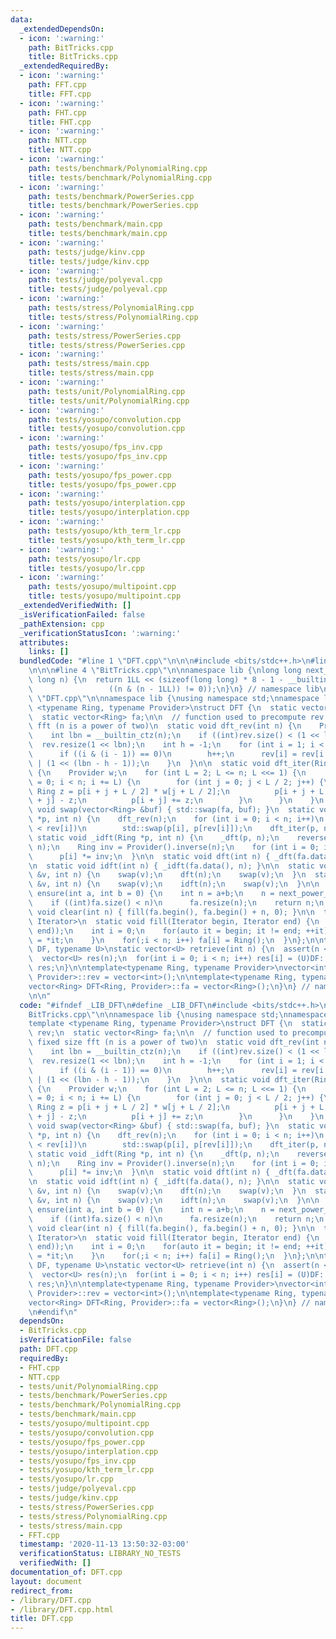```yaml
---
data:
  _extendedDependsOn:
  - icon: ':warning:'
    path: BitTricks.cpp
    title: BitTricks.cpp
  _extendedRequiredBy:
  - icon: ':warning:'
    path: FFT.cpp
    title: FFT.cpp
  - icon: ':warning:'
    path: FHT.cpp
    title: FHT.cpp
  - icon: ':warning:'
    path: NTT.cpp
    title: NTT.cpp
  - icon: ':warning:'
    path: tests/benchmark/PolynomialRing.cpp
    title: tests/benchmark/PolynomialRing.cpp
  - icon: ':warning:'
    path: tests/benchmark/PowerSeries.cpp
    title: tests/benchmark/PowerSeries.cpp
  - icon: ':warning:'
    path: tests/benchmark/main.cpp
    title: tests/benchmark/main.cpp
  - icon: ':warning:'
    path: tests/judge/kinv.cpp
    title: tests/judge/kinv.cpp
  - icon: ':warning:'
    path: tests/judge/polyeval.cpp
    title: tests/judge/polyeval.cpp
  - icon: ':warning:'
    path: tests/stress/PolynomialRing.cpp
    title: tests/stress/PolynomialRing.cpp
  - icon: ':warning:'
    path: tests/stress/PowerSeries.cpp
    title: tests/stress/PowerSeries.cpp
  - icon: ':warning:'
    path: tests/stress/main.cpp
    title: tests/stress/main.cpp
  - icon: ':warning:'
    path: tests/unit/PolynomialRing.cpp
    title: tests/unit/PolynomialRing.cpp
  - icon: ':warning:'
    path: tests/yosupo/convolution.cpp
    title: tests/yosupo/convolution.cpp
  - icon: ':warning:'
    path: tests/yosupo/fps_inv.cpp
    title: tests/yosupo/fps_inv.cpp
  - icon: ':warning:'
    path: tests/yosupo/fps_power.cpp
    title: tests/yosupo/fps_power.cpp
  - icon: ':warning:'
    path: tests/yosupo/interplation.cpp
    title: tests/yosupo/interplation.cpp
  - icon: ':warning:'
    path: tests/yosupo/kth_term_lr.cpp
    title: tests/yosupo/kth_term_lr.cpp
  - icon: ':warning:'
    path: tests/yosupo/lr.cpp
    title: tests/yosupo/lr.cpp
  - icon: ':warning:'
    path: tests/yosupo/multipoint.cpp
    title: tests/yosupo/multipoint.cpp
  _extendedVerifiedWith: []
  _isVerificationFailed: false
  _pathExtension: cpp
  _verificationStatusIcon: ':warning:'
  attributes:
    links: []
  bundledCode: "#line 1 \"DFT.cpp\"\n\n\n#include <bits/stdc++.h>\n#line 1 \"BitTricks.cpp\"\
    \n\n\n#line 4 \"BitTricks.cpp\"\n\nnamespace lib {\nlong long next_power_of_two(long\
    \ long n) {\n  return 1LL << (sizeof(long long) * 8 - 1 - __builtin_clzll(n) +\n\
    \                 ((n & (n - 1LL)) != 0));\n}\n} // namespace lib\n\n\n#line 5\
    \ \"DFT.cpp\"\n\nnamespace lib {\nusing namespace std;\nnamespace linalg {\ntemplate\
    \ <typename Ring, typename Provider>\nstruct DFT {\n  static vector<int> rev;\n\
    \  static vector<Ring> fa;\n\n  // function used to precompute rev for fixed size\
    \ fft (n is a power of two)\n  static void dft_rev(int n) {\n    Provider()(n);\n\
    \    int lbn = __builtin_ctz(n);\n    if ((int)rev.size() < (1 << lbn))\n    \
    \  rev.resize(1 << lbn);\n    int h = -1;\n    for (int i = 1; i < n; i++) {\n\
    \      if ((i & (i - 1)) == 0)\n        h++;\n      rev[i] = rev[i ^ (1 << h)]\
    \ | (1 << (lbn - h - 1));\n    }\n  }\n\n  static void dft_iter(Ring *p, int n)\
    \ {\n    Provider w;\n    for (int L = 2; L <= n; L <<= 1) {\n      for (int i\
    \ = 0; i < n; i += L) {\n        for (int j = 0; j < L / 2; j++) {\n         \
    \ Ring z = p[i + j + L / 2] * w[j + L / 2];\n          p[i + j + L / 2] = p[i\
    \ + j] - z;\n          p[i + j] += z;\n        }\n      }\n    }\n  }\n\n  static\
    \ void swap(vector<Ring> &buf) { std::swap(fa, buf); }\n  static void _dft(Ring\
    \ *p, int n) {\n    dft_rev(n);\n    for (int i = 0; i < n; i++)\n      if (i\
    \ < rev[i])\n        std::swap(p[i], p[rev[i]]);\n    dft_iter(p, n);\n  }\n \
    \ static void _idft(Ring *p, int n) {\n    _dft(p, n);\n    reverse(p + 1, p +\
    \ n);\n    Ring inv = Provider().inverse(n);\n    for (int i = 0; i < n; i++)\n\
    \      p[i] *= inv;\n  }\n\n  static void dft(int n) { _dft(fa.data(), n); }\n\
    \n  static void idft(int n) { _idft(fa.data(), n); }\n\n  static void dft(vector<Ring>\
    \ &v, int n) {\n    swap(v);\n    dft(n);\n    swap(v);\n  }\n  static void idft(vector<Ring>\
    \ &v, int n) {\n    swap(v);\n    idft(n);\n    swap(v);\n  }\n\n  static int\
    \ ensure(int a, int b = 0) {\n    int n = a+b;\n    n = next_power_of_two(n);\n\
    \    if ((int)fa.size() < n)\n      fa.resize(n);\n    return n;\n  }\n\n  static\
    \ void clear(int n) { fill(fa.begin(), fa.begin() + n, 0); }\n\n  template<typename\
    \ Iterator>\n  static void fill(Iterator begin, Iterator end) {\n    int n = ensure(distance(begin,\
    \ end));\n    int i = 0;\n    for(auto it = begin; it != end; ++it) {\n      fa[i++]\
    \ = *it;\n    }\n    for(;i < n; i++) fa[i] = Ring();\n  }\n};\n\ntemplate<typename\
    \ DF, typename U>\nstatic vector<U> retrieve(int n) {\n  assert(n <= DF::fa.size());\n\
    \  vector<U> res(n);\n  for(int i = 0; i < n; i++) res[i] = (U)DF::fa[i];\n  return\
    \ res;\n}\n\ntemplate<typename Ring, typename Provider>\nvector<int> DFT<Ring,\
    \ Provider>::rev = vector<int>();\n\ntemplate<typename Ring, typename Provider>\n\
    vector<Ring> DFT<Ring, Provider>::fa = vector<Ring>();\n}\n} // namespace lib\n\
    \n\n"
  code: "#ifndef _LIB_DFT\n#define _LIB_DFT\n#include <bits/stdc++.h>\n#include \"\
    BitTricks.cpp\"\n\nnamespace lib {\nusing namespace std;\nnamespace linalg {\n\
    template <typename Ring, typename Provider>\nstruct DFT {\n  static vector<int>\
    \ rev;\n  static vector<Ring> fa;\n\n  // function used to precompute rev for\
    \ fixed size fft (n is a power of two)\n  static void dft_rev(int n) {\n    Provider()(n);\n\
    \    int lbn = __builtin_ctz(n);\n    if ((int)rev.size() < (1 << lbn))\n    \
    \  rev.resize(1 << lbn);\n    int h = -1;\n    for (int i = 1; i < n; i++) {\n\
    \      if ((i & (i - 1)) == 0)\n        h++;\n      rev[i] = rev[i ^ (1 << h)]\
    \ | (1 << (lbn - h - 1));\n    }\n  }\n\n  static void dft_iter(Ring *p, int n)\
    \ {\n    Provider w;\n    for (int L = 2; L <= n; L <<= 1) {\n      for (int i\
    \ = 0; i < n; i += L) {\n        for (int j = 0; j < L / 2; j++) {\n         \
    \ Ring z = p[i + j + L / 2] * w[j + L / 2];\n          p[i + j + L / 2] = p[i\
    \ + j] - z;\n          p[i + j] += z;\n        }\n      }\n    }\n  }\n\n  static\
    \ void swap(vector<Ring> &buf) { std::swap(fa, buf); }\n  static void _dft(Ring\
    \ *p, int n) {\n    dft_rev(n);\n    for (int i = 0; i < n; i++)\n      if (i\
    \ < rev[i])\n        std::swap(p[i], p[rev[i]]);\n    dft_iter(p, n);\n  }\n \
    \ static void _idft(Ring *p, int n) {\n    _dft(p, n);\n    reverse(p + 1, p +\
    \ n);\n    Ring inv = Provider().inverse(n);\n    for (int i = 0; i < n; i++)\n\
    \      p[i] *= inv;\n  }\n\n  static void dft(int n) { _dft(fa.data(), n); }\n\
    \n  static void idft(int n) { _idft(fa.data(), n); }\n\n  static void dft(vector<Ring>\
    \ &v, int n) {\n    swap(v);\n    dft(n);\n    swap(v);\n  }\n  static void idft(vector<Ring>\
    \ &v, int n) {\n    swap(v);\n    idft(n);\n    swap(v);\n  }\n\n  static int\
    \ ensure(int a, int b = 0) {\n    int n = a+b;\n    n = next_power_of_two(n);\n\
    \    if ((int)fa.size() < n)\n      fa.resize(n);\n    return n;\n  }\n\n  static\
    \ void clear(int n) { fill(fa.begin(), fa.begin() + n, 0); }\n\n  template<typename\
    \ Iterator>\n  static void fill(Iterator begin, Iterator end) {\n    int n = ensure(distance(begin,\
    \ end));\n    int i = 0;\n    for(auto it = begin; it != end; ++it) {\n      fa[i++]\
    \ = *it;\n    }\n    for(;i < n; i++) fa[i] = Ring();\n  }\n};\n\ntemplate<typename\
    \ DF, typename U>\nstatic vector<U> retrieve(int n) {\n  assert(n <= DF::fa.size());\n\
    \  vector<U> res(n);\n  for(int i = 0; i < n; i++) res[i] = (U)DF::fa[i];\n  return\
    \ res;\n}\n\ntemplate<typename Ring, typename Provider>\nvector<int> DFT<Ring,\
    \ Provider>::rev = vector<int>();\n\ntemplate<typename Ring, typename Provider>\n\
    vector<Ring> DFT<Ring, Provider>::fa = vector<Ring>();\n}\n} // namespace lib\n\
    \n#endif\n"
  dependsOn:
  - BitTricks.cpp
  isVerificationFile: false
  path: DFT.cpp
  requiredBy:
  - FHT.cpp
  - NTT.cpp
  - tests/unit/PolynomialRing.cpp
  - tests/benchmark/PowerSeries.cpp
  - tests/benchmark/PolynomialRing.cpp
  - tests/benchmark/main.cpp
  - tests/yosupo/multipoint.cpp
  - tests/yosupo/convolution.cpp
  - tests/yosupo/fps_power.cpp
  - tests/yosupo/interplation.cpp
  - tests/yosupo/fps_inv.cpp
  - tests/yosupo/kth_term_lr.cpp
  - tests/yosupo/lr.cpp
  - tests/judge/polyeval.cpp
  - tests/judge/kinv.cpp
  - tests/stress/PowerSeries.cpp
  - tests/stress/PolynomialRing.cpp
  - tests/stress/main.cpp
  - FFT.cpp
  timestamp: '2020-11-13 13:50:32-03:00'
  verificationStatus: LIBRARY_NO_TESTS
  verifiedWith: []
documentation_of: DFT.cpp
layout: document
redirect_from:
- /library/DFT.cpp
- /library/DFT.cpp.html
title: DFT.cpp
---
```

